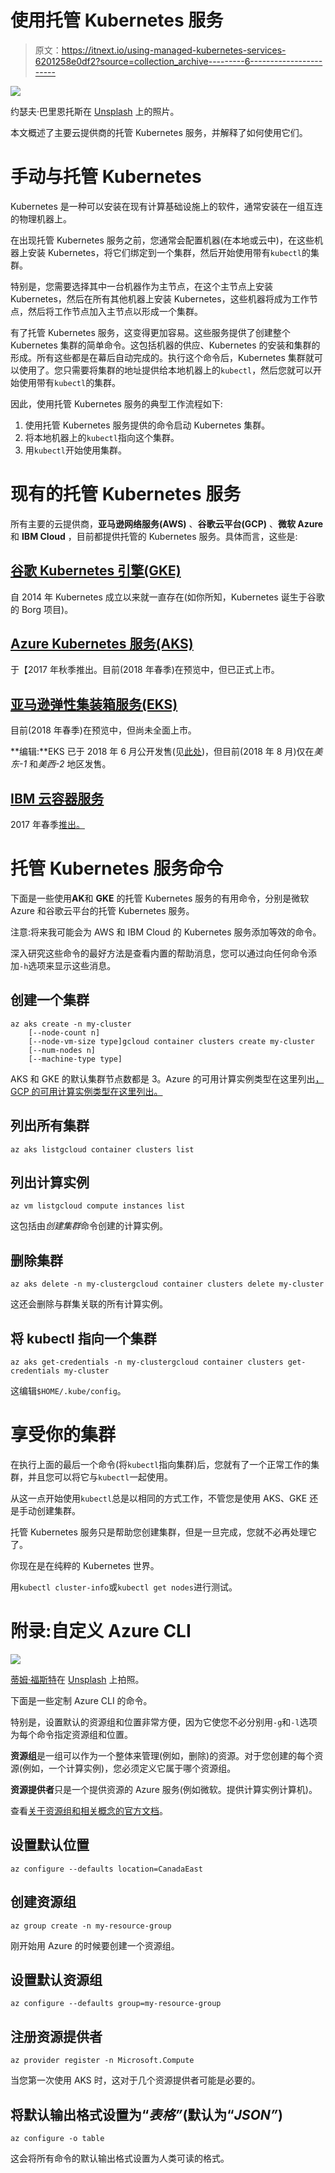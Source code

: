 # 使用托管 Kubernetes 服务

> 原文：<https://itnext.io/using-managed-kubernetes-services-6201258e0df2?source=collection_archive---------6----------------------->

![](img/aab8738a4ffbb131cff9cebf2ed7dfbb.png)

约瑟夫·巴里恩托斯在 [Unsplash](https://unsplash.com/search/photos/ship-wheel?utm_source=unsplash&utm_medium=referral&utm_content=creditCopyText) 上的照片。

本文概述了主要云提供商的托管 Kubernetes 服务，并解释了如何使用它们。

# 手动与托管 Kubernetes

Kubernetes 是一种可以安装在现有计算基础设施上的软件，通常安装在一组互连的物理机器上。

在出现托管 Kubernetes 服务之前，您通常会配置机器(在本地或云中)，在这些机器上安装 Kubernetes，将它们绑定到一个集群，然后开始使用带有`kubectl`的集群。

特别是，您需要选择其中一台机器作为主节点，在这个主节点上安装 Kubernetes，然后在所有其他机器上安装 Kubernetes，这些机器将成为工作节点，然后将工作节点加入主节点以形成一个集群。

有了托管 Kubernetes 服务，这变得更加容易。这些服务提供了创建整个 Kubernetes 集群的简单命令。这包括机器的供应、Kubernetes 的安装和集群的形成。所有这些都是在幕后自动完成的。执行这个命令后，Kubernetes 集群就可以使用了。您只需要将集群的地址提供给本地机器上的`kubectl`，然后您就可以开始使用带有`kubectl`的集群。

因此，使用托管 Kubernetes 服务的典型工作流程如下:

1.  使用托管 Kubernetes 服务提供的命令启动 Kubernetes 集群。
2.  将本地机器上的`kubectl`指向这个集群。
3.  用`kubectl`开始使用集群。

# 现有的托管 Kubernetes 服务

所有主要的云提供商，**亚马逊网络服务(AWS)** 、**谷歌云平台(GCP)** 、**微软 Azure** 和 **IBM Cloud** ，目前都提供托管的 Kubernetes 服务。具体而言，这些是:

## [谷歌 Kubernetes 引擎(GKE)](https://cloud.google.com/kubernetes-engine/)

自 2014 年 Kubernetes 成立以来就一直存在(如你所知，Kubernetes 诞生于谷歌的 Borg 项目)。

## [Azure Kubernetes 服务(AKS)](https://docs.microsoft.com/en-us/azure/aks/)

于【2017 年秋季推出。目前(2018 年春季)在预览中，但已正式上市。

## [亚马逊弹性集装箱服务(EKS)](https://aws.amazon.com/eks/)

目前(2018 年春季)在预览中，但尚未全面上市。

**编辑:**EKS 已于 2018 年 6 月公开发售(见[此处](https://aws.amazon.com/blogs/aws/amazon-eks-now-generally-available/))，但目前(2018 年 8 月)仅在*美东-1* 和*美西-2* 地区发售。

## [IBM 云容器服务](https://www.ibm.com/cloud/container-service)

2017 年春季[推出。](https://www.ibm.com/blogs/bluemix/2017/03/kubernetes-now-available-ibm-bluemix-container-service/)

# 托管 Kubernetes 服务命令

下面是一些使用**AK**和 **GKE** 的托管 Kubernetes 服务的有用命令，分别是微软 Azure 和谷歌云平台的托管 Kubernetes 服务。

注意:将来我可能会为 AWS 和 IBM Cloud 的 Kubernetes 服务添加等效的命令。

深入研究这些命令的最好方法是查看内置的帮助消息，您可以通过向任何命令添加`-h`选项来显示这些消息。

## 创建一个集群

```
az aks create -n my-cluster
    [--node-count n]
    [--node-vm-size type]gcloud container clusters create my-cluster
    [--num-nodes n]
    [--machine-type type]
```

AKS 和 GKE 的默认集群节点数都是 3。Azure 的可用计算实例类型在这里列出[，GCP 的可用计算实例类型在这里列出](https://docs.microsoft.com/en-us/azure/virtual-machines/linux/sizes)[。](https://cloud.google.com/compute/docs/machine-types)

## 列出所有集群

```
az aks listgcloud container clusters list
```

## 列出计算实例

```
az vm listgcloud compute instances list
```

这包括由*创建集群*命令创建的计算实例。

## 删除集群

```
az aks delete -n my-clustergcloud container clusters delete my-cluster
```

这还会删除与群集关联的所有计算实例。

## 将 kubectl 指向一个集群

```
az aks get-credentials -n my-clustergcloud container clusters get-credentials my-cluster
```

这编辑`$HOME/.kube/config`。

# 享受你的集群

在执行上面的最后一个命令(将`kubectl`指向集群)后，您就有了一个正常工作的集群，并且您可以将它与`kubectl`一起使用。

从这一点开始使用`kubectl`总是以相同的方式工作，不管您是使用 AKS、GKE 还是手动创建集群。

托管 Kubernetes 服务只是帮助您创建集群，但是一旦完成，您就不必再处理它了。

你现在是在纯粹的 Kubernetes 世界。

用`kubectl cluster-info`或`kubectl get nodes`进行测试。

# 附录:自定义 Azure CLI

![](img/ef170afd14c05ef795c56958cf8f87ae.png)

[蒂姆·福斯特](https://unsplash.com/photos/xyGfJ2cKCl4?utm_source=unsplash&utm_medium=referral&utm_content=creditCopyText)在 [Unsplash](https://unsplash.com/search/photos/ocean?utm_source=unsplash&utm_medium=referral&utm_content=creditCopyText) 上拍照。

下面是一些定制 Azure CLI 的命令。

特别是，设置默认的资源组和位置非常方便，因为它使您不必分别用`-g`和`-l`选项为每个命令指定资源组和位置。

**资源组**是一组可以作为一个整体来管理(例如，删除)的资源。对于您创建的每个资源(例如，一个计算实例)，您必须定义它属于哪个资源组。

**资源提供者**只是一个提供资源的 Azure 服务(例如微软。提供计算实例计算机)。

查看[关于资源组和相关概念的官方文档](https://docs.microsoft.com/en-us/azure/azure-resource-manager/resource-group-overview)。

## 设置默认位置

```
az configure --defaults location=CanadaEast
```

## 创建资源组

```
az group create -n my-resource-group
```

刚开始用 Azure 的时候要创建一个资源组。

## 设置默认资源组

```
az configure --defaults group=my-resource-group
```

## 注册资源提供者

```
az provider register -n Microsoft.Compute
```

当您第一次使用 AKS 时，这对于几个资源提供者可能是必要的。

## 将默认输出格式设置为“*表格”*(默认为“*JSON”*)

```
az configure -o table
```

这会将所有命令的默认输出格式设置为人类可读的格式。